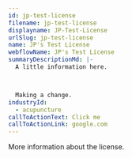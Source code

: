 ```yaml
---
id: jp-test-license
filename: jp-test-license
displayname: JP-Test-License
urlSlug: jp-test-license
name: JP's Test License
webflowName: JP's Test License
summaryDescriptionMd: |-
  A little information here.



  Making a change.
industryId:
  - acupuncture
callToActionText: Click me
callToActionLink: google.com
---
```

More information about the license.